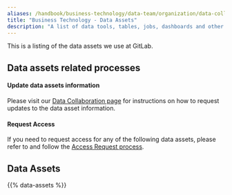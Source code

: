 ```yaml
---
aliases: /handbook/business-technology/data-team/organization/data-collaboration/data_assets.html
title: "Business Technology - Data Assets"
description: "A list of data tools, tables, jobs, dashboards and other data assets used internally at GitLab."
---
```


This is a listing of the data assets we use at GitLab.

## Data assets related processes

#### Update data assets information

Please visit our [Data Collaboration page](/handbook/business-technology/data-team/organization/data-collaboration/) for instructions on how to request updates to the data asset information.

#### Request Access

If you need to request access for any of the following data assets, please refer to and follow the [Access Request process](/handbook/business-technology/team-member-enablement/onboarding-access-requests/access-requests/frequently-asked-questions/#so-you-need-access-to-a-system-or-a-groupvault).

## Data Assets

{{% data-assets %}}
